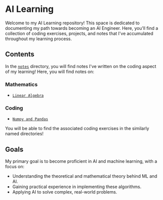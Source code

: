 # AI Learning

Welcome to my AI Learning repository! This space is dedicated to documenting my path towards becoming an AI Engineer. Here, you'll find a collection of coding exercises, projects, and notes that I've accumulated throughout my learning process.

## Contents
In the [`notes`](learning_notes/) directory, you will find notes I've written on the coding aspect of my learning!
Here, you will find notes on:

### Mathematics
- [`Linear Algebra`](learning_notes/linear_algebra.md)

### Coding
- [`Numpy and Pandas`](learning_notes/numpy-pandas-learning.md)

You will be able to find the associated coding exercises in the similarly named directories!

## Goals

My primary goal is to become proficient in AI and machine learning, with a focus on:

- Understanding the theoretical and mathematical theory behind ML and AI.
- Gaining practical experience in implementing these algorithms.
- Applying AI to solve complex, real-world problems.
